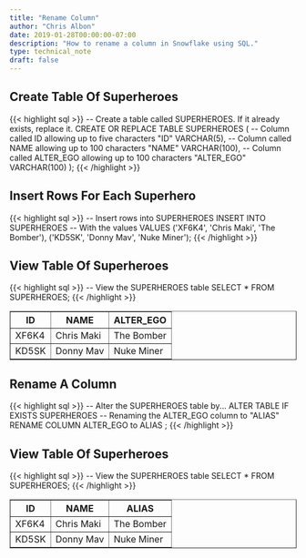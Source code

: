 ```yaml
---
title: "Rename Column"
author: "Chris Albon"
date: 2019-01-28T00:00:00-07:00
description: "How to rename a column in Snowflake using SQL."
type: technical_note
draft: false
---
```


## Create Table Of Superheroes

{{< highlight sql >}}
-- Create a table called SUPERHEROES. If it already exists, replace it.
CREATE OR REPLACE TABLE SUPERHEROES (
  -- Column called ID allowing up to five characters
  "ID" VARCHAR(5), 
  -- Column called NAME allowing up to 100 characters
  "NAME" VARCHAR(100),
  -- Column called ALTER_EGO allowing up to 100 characters
  "ALTER_EGO" VARCHAR(100)
);
{{< /highlight >}}

## Insert Rows For Each Superhero

{{< highlight sql >}}
-- Insert rows into SUPERHEROES
INSERT INTO SUPERHEROES 
    -- With the values
    VALUES
    ('XF6K4', 'Chris Maki', 'The Bomber'),
    ('KD5SK', 'Donny Mav', 'Nuke Miner');
{{< /highlight >}}

## View Table Of Superheroes

{{< highlight sql >}}
-- View the SUPERHEROES table
SELECT * FROM SUPERHEROES;
{{< /highlight >}}
<table border=1>
    <thead>
        <tr>
            <th>ID</th>
            <th>NAME</th>
            <th>ALTER_EGO</th>
        </tr>
    </thead>
    <tbody>
        <tr>
            <td>XF6K4</td>
            <td>Chris Maki</td>
            <td>The Bomber</td>
        </tr>
        <tr>
            <td>KD5SK</td>
            <td>Donny Mav</td>
            <td>Nuke Miner</td>
        </tr>
    </tbody>
</table>

## Rename A Column

{{< highlight sql >}}
-- Alter the SUPERHEROES table by...
ALTER TABLE IF EXISTS SUPERHEROES 
-- Renaming the ALTER_EGO column to "ALIAS"
RENAME COLUMN ALTER_EGO to ALIAS
;
{{< /highlight >}}

## View Table Of Superheroes

{{< highlight sql >}}
-- View the SUPERHEROES table
SELECT * FROM SUPERHEROES;
{{< /highlight >}}
<table border=1>
    <thead>
        <tr>
            <th>ID</th>
            <th>NAME</th>
            <th>ALIAS</th>
        </tr>
    </thead>
    <tbody>
        <tr>
            <td>XF6K4</td>
            <td>Chris Maki</td>
            <td>The Bomber</td>
        </tr>
        <tr>
            <td>KD5SK</td>
            <td>Donny Mav</td>
            <td>Nuke Miner</td>
        </tr>
    </tbody>
</table>
